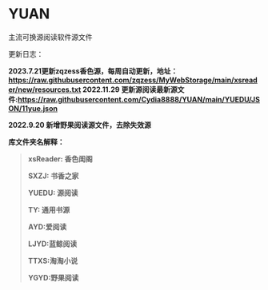 # YUAN
主流可换源阅读软件源文件

更新日志：<p>
<b>2023.7.21更新zqzess香色源，每周自动更新，地址：https://raw.githubusercontent.com/zqzess/MyWebStorage/main/xsreader/new/resources.txt
<b>2022.11.29 更新源阅读最新源文件:https://raw.githubusercontent.com/Cydia8888/YUAN/main/YUEDU/JSON/11yue.json<p>
<B>2022.9.20 新增野果阅读源文件，去除失效源</B>

库文件夹名解释：

>xsReader:  香色闺阁
>
>SXZJ:  书香之家
>
>YUEDU:  源阅读
>
>TY:  通用书源
>
>AYD:爱阅读
>
>LJYD:蓝鲸阅读
>
>TTXS:淘淘小说
>
>YGYD:野果阅读
